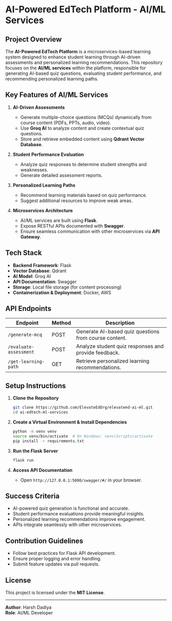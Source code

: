 # AI-Powered EdTech Platform - AI/ML Services

## Project Overview
The **AI-Powered EdTech Platform** is a microservices-based learning system designed to enhance student learning through AI-driven assessments and personalized learning recommendations. This repository focuses on the **AI/ML services** within the platform, responsible for generating AI-based quiz questions, evaluating student performance, and recommending personalized learning paths.

## Key Features of AI/ML Services
1. **AI-Driven Assessments**
   - Generate multiple-choice questions (MCQs) dynamically from course content (PDFs, PPTs, audio, video).
   - Use **Groq AI** to analyze content and create contextual quiz questions.
   - Store and retrieve embedded content using **Qdrant Vector Database**.

2. **Student Performance Evaluation**
   - Analyze quiz responses to determine student strengths and weaknesses.
   - Generate detailed assessment reports.

3. **Personalized Learning Paths**
   - Recommend learning materials based on quiz performance.
   - Suggest additional resources to improve weak areas.

4. **Microservices Architecture**
   - AI/ML services are built using **Flask**.
   - Expose RESTful APIs documented with **Swagger**.
   - Ensure seamless communication with other microservices via **API Gateway**.

## Tech Stack
- **Backend Framework**: Flask
- **Vector Database**: Qdrant
- **AI Model**: Groq AI
- **API Documentation**: Swagger
- **Storage**: Local file storage (for content processing)
- **Containerization & Deployment**: Docker, AWS

## API Endpoints
| Endpoint                  | Method | Description |
|---------------------------|--------|-------------|
| `/generate-mcq`           | POST   | Generate AI-based quiz questions from course content. |
| `/evaluate-assessment`    | POST   | Analyze student quiz responses and provide feedback. |
| `/get-learning-path`      | GET    | Retrieve personalized learning recommendations. |

## Setup Instructions
1. **Clone the Repository**
   ```bash
   git clone https://github.com/ElevateEdOrg/elevateed-ai-ml.git
   cd ai-edtech-ml-services
   ```

2. **Create a Virtual Environment & Install Dependencies**
   ```bash
   python -m venv venv
   source venv/bin/activate  # On Windows: venv\Scripts\activate
   pip install -r requirements.txt
   ```

3. **Run the Flask Server**
   ```bash
   flask run
   ```

4. **Access API Documentation**
   - Open `http://127.0.0.1:5000/swagger/#/` in your browser.

## Success Criteria
- AI-powered quiz generation is functional and accurate.
- Student performance evaluations provide meaningful insights.
- Personalized learning recommendations improve engagement.
- APIs integrate seamlessly with other microservices.

## Contribution Guidelines
- Follow best practices for Flask API development.
- Ensure proper logging and error handling.
- Submit feature updates via pull requests.

## License
This project is licensed under the **MIT License**.

---

**Author**: Harsh Dadiya  
**Role**: AI/ML Developer